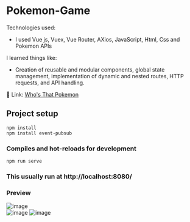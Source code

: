 # Pokemon-Game
Technologies used:
- I used Vue js, Vuex, Vue Router, AXios, JavaScript, Html, Css and Pokemon APIs

I learned things like:
- Creation of reusable and modular components, global state management, implementation of dynamic and nested routes, HTTP requests, and API handling.  

📍 Link: [Who's That Pokemon](https://game-whos-that-pokemon.netlify.app/)

## Project setup
```
npm install
npm install event-pubsub
```

### Compiles and hot-reloads for development
```
npm run serve
```

### This usually run at http://localhost:8080/

### Preview  
![image](https://github.com/JanoM2/whos-that-pokemon/assets/78227130/966fe26c-169b-4260-848a-559c9ddd9451)  
![image](https://github.com/JanoM2/whos-that-pokemon/assets/78227130/833ae058-7891-4586-b448-422ecc586719)
![image](https://github.com/JanoM2/whos-that-pokemon/assets/78227130/7ae81a6e-c69f-405f-bd7a-924592d842ae)



